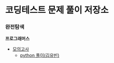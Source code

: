 # 코딩테스트 문제 풀이 저장소

### 완전탐색

**프로그래머스**
- [모의고사](https://github.com/kyukong/codingTest/tree/main/src/programmers/level1/%EB%AA%A8%EC%9D%98%EA%B3%A0%EC%82%AC)
  - [python 풀이(김유빈)](https://github.com/kyukong/codingTest/blob/main/src/programmers/level1/%EB%AA%A8%EC%9D%98%EA%B3%A0%EC%82%AC/%EB%AA%A8%EC%9D%98%EA%B3%A0%EC%82%AC(%EA%B9%80%EC%9C%A0%EB%B9%88).py)
